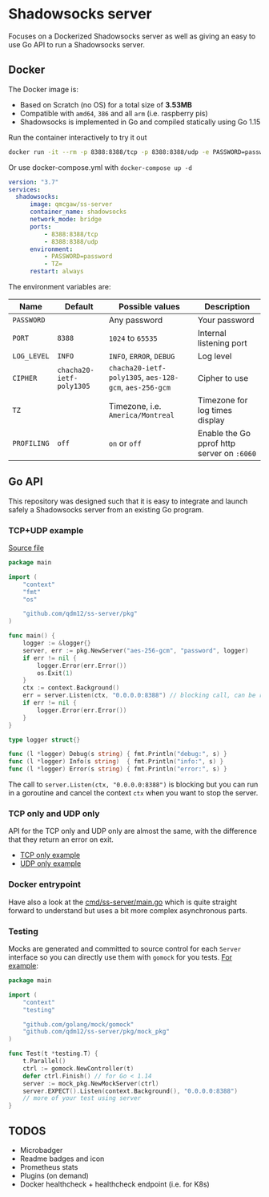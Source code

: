 # Shadowsocks server

Focuses on a Dockerized Shadowsocks server as well as giving an easy to use Go API to run a Shadowsocks server.

## Docker

The Docker image is:

- Based on Scratch (no OS) for a total size of **3.53MB**
- Compatible with `amd64`, `386` and all `arm` (i.e. raspberry pis)
- Shadowsocks is implemented in Go and compiled statically using Go 1.15

Run the container interactively to try it out

```sh
docker run -it --rm -p 8388:8388/tcp -p 8388:8388/udp -e PASSWORD=password qmcgaw/ss-server
```

Or use docker-compose.yml with `docker-compose up -d`

```yml
version: "3.7"
services:
  shadowsocks:
      image: qmcgaw/ss-server
      container_name: shadowsocks
      network_mode: bridge
      ports:
          - 8388:8388/tcp
          - 8388:8388/udp
      environment:
          - PASSWORD=password
          - TZ=
      restart: always
```

The environment variables are:

| Name | Default | Possible values | Description |
| --- | --- | --- | --- |
| `PASSWORD` |  | Any password | Your password |
| `PORT` | `8388` | `1024` to `65535` | Internal listening port |
| `LOG_LEVEL` | `INFO` | `INFO`, `ERROR`, `DEBUG` | Log level |
| `CIPHER` | `chacha20-ietf-poly1305` | `chacha20-ietf-poly1305`, `aes-128-gcm`, `aes-256-gcm` | Cipher to use |
| `TZ` |  | Timezone, i.e. `America/Montreal` | Timezone for log times display |
| `PROFILING` | `off` | `on` or `off` | Enable the Go pprof http server on `:6060` |

## Go API

This repository was designed such that it is easy to integrate and launch safely a Shadowsocks server from an existing Go program.

### TCP+UDP example

[Source file](examples/tcp-udp/main.go)

```go
package main

import (
	"context"
	"fmt"
	"os"

	"github.com/qdm12/ss-server/pkg"
)

func main() {
	logger := &logger{}
	server, err := pkg.NewServer("aes-256-gcm", "password", logger)
	if err != nil {
		logger.Error(err.Error())
		os.Exit(1)
	}
	ctx := context.Background()
	err = server.Listen(ctx, "0.0.0.0:8388") // blocking call, can be run in a goroutine
	if err != nil {
		logger.Error(err.Error())
	}
}

type logger struct{}

func (l *logger) Debug(s string) { fmt.Println("debug:", s) }
func (l *logger) Info(s string)  { fmt.Println("info:", s) }
func (l *logger) Error(s string) { fmt.Println("error:", s) }
```

The call to `server.Listen(ctx, "0.0.0.0:8388")` is blocking but you can run in a goroutine and cancel the context `ctx` when you want to stop the server.

### TCP only and UDP only

API for the TCP only and UDP only are almost the same, with the difference that they return an error on exit.

- [TCP only example](examples/tcp/main.go)
- [UDP only example](examples/udp/main.go)

### Docker entrypoint

Have also a look at the [cmd/ss-server/main.go](cmd/ss-server/main.go) which is quite straight forward to understand but uses a bit more complex asynchronous parts.

### Testing

Mocks are generated and committed to source control for each `Server` interface so you can directly use them with `gomock` for you tests. [For example](examples/test/main_test.go):

```go
package main

import (
	"context"
	"testing"

	"github.com/golang/mock/gomock"
	"github.com/qdm12/ss-server/pkg/mock_pkg"
)

func Test(t *testing.T) {
	t.Parallel()
	ctrl := gomock.NewController(t)
	defer ctrl.Finish() // for Go < 1.14
	server := mock_pkg.NewMockServer(ctrl)
	server.EXPECT().Listen(context.Background(), "0.0.0.0:8388")
	// more of your test using server
}
```

## TODOS

- Microbadger
- Readme badges and icon
- Prometheus stats
- Plugins (on demand)
- Docker healthcheck + healthcheck endpoint (i.e. for K8s)

